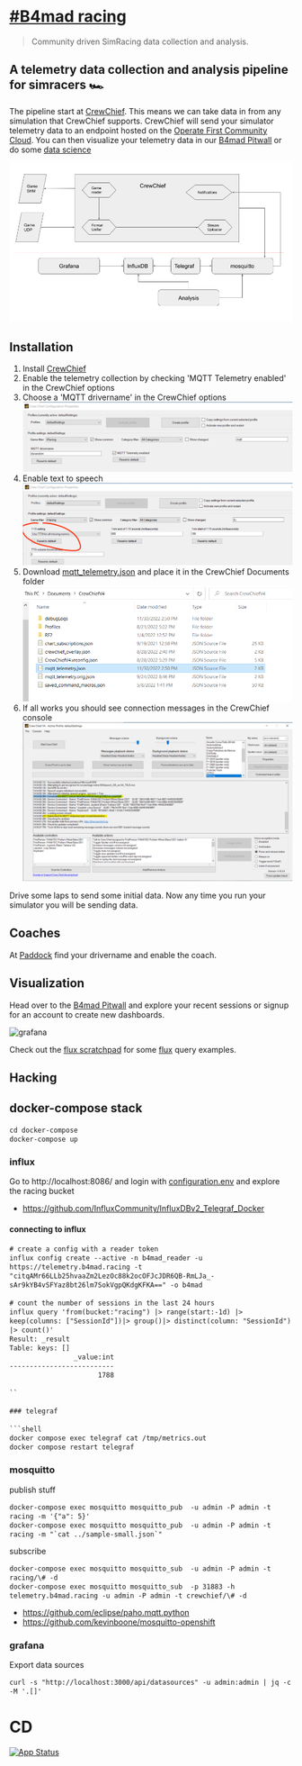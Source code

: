 # [#B4mad racing](https://b4mad.racing)

> Community driven SimRacing data collection and analysis.

## A telemetry data collection and analysis pipeline for simracers :racing_car:

The pipeline start at [CrewChief](https://thecrewchief.org/).
This means we can take data in from any simulation that CrewChief supports.
CrewChief will send your simulator telemetry data to an endpoint hosted on the [Operate First Community Cloud](https://www.operate-first.cloud).
You can then visualize your telemetry data in our [B4mad Pitwall](https://pitwall.b4mad.racing/)
or do some [data science](ai/)

![architecture](docs/architecture.png)

## Installation

1. Install [CrewChief](https://thecrewchief.org/)
2. Enable the telemetry collection by checking 'MQTT Telemetry enabled' in the CrewChief options
3. Choose a 'MQTT drivername' in the CrewChief options ![cc_settings_mqtt](docs/cc_settings_mqtt.png)
4. Enable text to speech ![cc_settings_tts](docs/cc_settings_tts.png)
5. Download [mqtt_telemetry.json](https://raw.githubusercontent.com/durandom/racing/readme/docs/mqtt_telemetry.json) and place it in the CrewChief Documents folder ![cc_folder](docs/cc_folder.png)
6. If all works you should see connection messages in the CrewChief console ![cc_log](docs/cc_log.png)

Drive some laps to send some initial data. Now any time you run your simulator you will be sending data.

## Coaches

At [Paddock](https://paddock.b4mad.racing) find your drivername and enable the coach.

## Visualization

Head over to the [B4mad Pitwall](https://pitwall.b4mad.racing) and explore your
recent sessions or signup for an account to create new dashboards.

![grafana](docs/grafana.png)

Check out the [flux scratchpad](flux/SCRATCH.flux) for some
[flux](https://docs.influxdata.com/flux/v0.x/) query examples.

## Hacking

## docker-compose stack

```shell
cd docker-compose
docker-compose up
```

### influx

Go to http://localhost:8086/ and login with [configuration.env](docker-compose/configuration.env)
and explore the racing bucket

- https://github.com/InfluxCommunity/InfluxDBv2_Telegraf_Docker

#### connecting to influx

```shell
# create a config with a reader token
influx config create --active -n b4mad_reader -u https://telemetry.b4mad.racing -t "citqAMr66LLb25hvaaZm2LezOc88k2ocOFJcJDR6QB-RmLJa_-sAr9kYB4vSFYaz8bt26lm7SokVgpQKdgKFKA==" -o b4mad

# count the number of sessions in the last 24 hours
influx query 'from(bucket:"racing") |> range(start:-1d) |> keep(columns: ["SessionId"])|> group()|> distinct(column: "SessionId") |> count()'
Result: _result
Table: keys: []
                _value:int
--------------------------
                      1788

``

### telegraf

```shell
docker compose exec telegraf cat /tmp/metrics.out
docker compose restart telegraf
```

### mosquitto

publish stuff

```shell
docker-compose exec mosquitto mosquitto_pub  -u admin -P admin -t racing -m '{"a": 5}'
docker-compose exec mosquitto mosquitto_pub  -u admin -P admin -t racing -m "`cat ../sample-small.json`"
```

subscribe

```shell
docker-compose exec mosquitto mosquitto_sub  -u admin -P admin -t racing/\# -d
docker-compose exec mosquitto mosquitto_sub  -p 31883 -h telemetry.b4mad.racing -u admin -P admin -t crewchief/\# -d
```

- <https://github.com/eclipse/paho.mqtt.python>
- <https://github.com/kevinboone/mosquitto-openshift>

### grafana

Export data sources

```shell
curl -s "http://localhost:3000/api/datasources" -u admin:admin | jq -c -M '.[]'
```


# CD

[![App Status](https://argocd.operate-first.cloud/api/badge?name=racing-smaug&revision=true)](https://argocd.operate-first.cloud/applications/racing-smaug)
